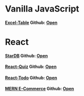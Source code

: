 # Vanilla JavaScript
#### [Excel-Table](https://artyom2509.github.io/my-excel/) Github: [Open](https://github.com/Artyom2509/my-excel)

# React
#### [StarDB](https://artyom2509.github.io/star-db/) Github: [Open](https://github.com/Artyom2509/star-db)
#### [React-Quiz](https://react-quiz-61520.web.app/) Github: [Open](https://github.com/Artyom2509/react-quiz)
#### [React-Todo](https://artyom2509.github.io/react-todo/) Github: [Open](https://github.com/Artyom2509/react-todo)
#### [MERN E-Commerce](https://app-ecommerce-mern.herokuapp.com/) Github: [Open](https://github.com/Artyom2509/mern-ecommerce)
